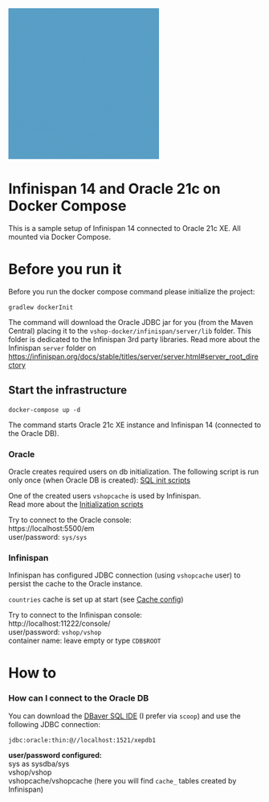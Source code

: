 <img height="300" src="https://raw.githubusercontent.com/pmalirz/infinispan-oracle-docker/main/docs/img/infinispan-oracle-docker.gif" title="Infinispan with Oracle on Docker Compose Logo" width="300"/>

# Infinispan 14 and Oracle 21c on Docker Compose

This is a sample setup of Infinispan 14 connected to Oracle 21c XE. All mounted via Docker Compose.

# Before you run it

Before you run the docker compose command please initialize the project:

```shell
gradlew dockerInit
```

The command will download the Oracle JDBC jar for you (from the Maven Central) placing it to
the `vshop-docker/infinispan/server/lib` folder. This folder is dedicated to the Infinispan 3rd party libraries. Read
more about the Infinispan `server` folder
on https://infinispan.org/docs/stable/titles/server/server.html#server_root_directory

## Start the infrastructure

```shell
docker-compose up -d
```

The command starts Oracle 21c XE instance and Infinispan 14 (connected to the Oracle DB).

### Oracle

Oracle creates required users on db initialization. The following script is run only once (when Oracle DB is created):
[SQL init scripts](./vshop-docker/oracle/scripts/setup)

One of the created users `vshopcache` is used by Infinispan.\
Read more about
the [Initialization scripts](https://github.com/oracle/docker-images/tree/main/OracleDatabase/SingleInstance#running-scripts-after-setup-and-on-startup)

Try to connect to the Oracle console:\
https://localhost:5500/em \
user/password: `sys/sys`

### Infinispan

Infinispan has configured JDBC connection (using `vshopcache` user) to persist the cache to the Oracle instance.

`countries` cache is set up at start (see [Cache config](./infinispan/server/conf/infinispan.xml))

Try to connect to the Infinispan console:\
http://localhost:11222/console/ \
user/password: `vshop/vshop` \
container name: leave empty or type `CDB$ROOT`

# How to

### How can I connect to the Oracle DB

You can download the [DBaver SQL IDE](https://dbeaver.io/) (I prefer via `scoop`) and use the following JDBC connection:

```
jdbc:oracle:thin:@//localhost:1521/xepdb1
```

**user/password configured:**\
sys as sysdba/sys \
vshop/vshop \
vshopcache/vshopcache (here you will find `cache_` tables created by Infinispan)
